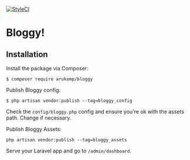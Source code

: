 [![StyleCI](https://styleci.io/repos/124954313/shield?branch=master)](https://styleci.io/repos/124954313)

# Bloggy!

## Installation

Install the package via Composer:

```
$ composer require arukomp/bloggy
```

Publish Bloggy config:

```
$ php artisan vendor:publish --tag=bloggy_config
```

Check the `config/bloggy.php` config and ensure you're ok with the assets path. Change if necessary.

Publish Bloggy Assets:

```
php artisan vendor:publish --tag=bloggy_assets
```

Serve your Laravel app and go to `/admin/dashboard`.